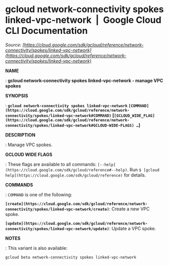 # gcloud network-connectivity spokes linked-vpc-network  |  Google Cloud CLI Documentation

*Source: [https://cloud.google.com/sdk/gcloud/reference/network-connectivity/spokes/linked-vpc-network](https://cloud.google.com/sdk/gcloud/reference/network-connectivity/spokes/linked-vpc-network)*

**NAME**

: **gcloud network-connectivity spokes linked-vpc-network - manage VPC spokes**

**SYNOPSIS**

: **`gcloud network-connectivity spokes linked-vpc-network` `[COMMAND](https://cloud.google.com/sdk/gcloud/reference/network-connectivity/spokes/linked-vpc-network#COMMAND)` [`[GCLOUD_WIDE_FLAG](https://cloud.google.com/sdk/gcloud/reference/network-connectivity/spokes/linked-vpc-network#GCLOUD-WIDE-FLAGS) …`]**

**DESCRIPTION**

: Manage VPC spokes.

**GCLOUD WIDE FLAGS**

: These flags are available to all commands: `[--help](https://cloud.google.com/sdk/gcloud/reference#--help)`.
Run `$ [gcloud help](https://cloud.google.com/sdk/gcloud/reference)` for details.

**COMMANDS**

: ``COMMAND`` is one of the following:

**`[create](https://cloud.google.com/sdk/gcloud/reference/network-connectivity/spokes/linked-vpc-network/create)`**:
Create a new VPC spoke.

**`[update](https://cloud.google.com/sdk/gcloud/reference/network-connectivity/spokes/linked-vpc-network/update)`**:
Update a VPC spoke.

**NOTES**

: This variant is also available:

```
gcloud beta network-connectivity spokes linked-vpc-network
```